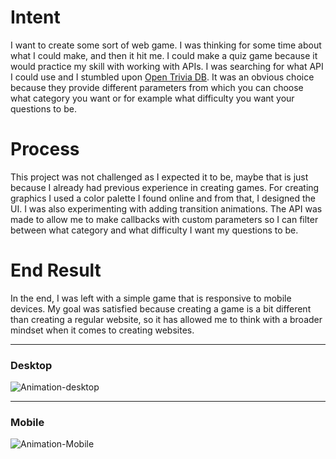 # Intent
I want to create some sort of web game. I was thinking for some time about what I could make, and then it hit me. I could make a quiz game because it would practice my skill with working with APIs. I was searching for what API I could use and I stumbled upon [Open Trivia DB](https://opentdb.com/). It was an obvious choice because they provide different parameters from which you can choose what category you want or for example what difficulty you want your questions to be.

# Process
This project was not challenged as I expected it to be, maybe that is just because I already had previous experience in creating games. For creating graphics I used a color palette I found online and from that, I designed the UI. I was also experimenting with adding transition animations. The API was made to allow me to make callbacks with custom parameters so I can filter between what category and what difficulty I want my questions to be. 

# End Result
In the end, I was left with a simple game that is responsive to mobile devices. My goal was satisfied because creating a game is a bit different than creating a regular website, so it has allowed me to think with a broader mindset when it comes to creating websites.

---

### Desktop
![Animation-desktop](https://user-images.githubusercontent.com/9008571/116452318-e574e400-a85d-11eb-891e-b041178ace5d.gif)

---
### Mobile
![Animation-Mobile](https://user-images.githubusercontent.com/9008571/116452362-f0c80f80-a85d-11eb-94bd-e99acda653e6.gif)
